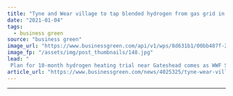 ```yaml
---
title: "Tyne and Wear village to tap blended hydrogen from gas grid in green heating pilot"
date: "2021-01-04"
tags: 
  - business green
source: "business green"
image_url: "https://www.businessgreen.com/api/v1/wps/8d631b1/00bb487f-2d1f-48bf-b724-14493a726708/4/gasfuel-185x114.jpg"
image_fp: "/assets/img/post_thumbnails/148.jpg"
lead: "
 Plan for 10-month hydrogen heating trial near Gateshead comes as WWF Scotland urges major energy efficiency investment programme to slash emissions from leaky and carbon-intensive homes ..."
article_url: "https://www.businessgreen.com/news/4025325/tyne-wear-village-tap-blended-hydrogen-gas-grid-green-heating-pilot"
---
```


---
